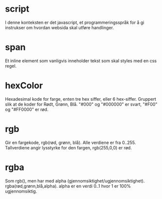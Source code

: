 # script
I denne konteksten er det javascript, et programmeringsspråk for å 
gi instrukser om hvordan websida skal utføre handlinger.

# span
Et inline element som vanligvis inneholder tekst som skal styles med en 
css regel.

# hexColor
Hexadesimal kode for farge, enten tre hex siffer, eller 6 hex-siffer.
Gruppert slik at de koder for Rødt, Grønn, Blå.
 "#000" og "#000000" er svart, "#F00" og "#FF0000" er rød.
 
# rgb
Gir en fargekode, rgb(rød, grønn, blå). Alle verdiene er fra 0..255.
Tallverdiene angir lysstyrke for den fargen, rgb(255,0,0) er rød.
 
# rgba
Som rgb(), men har med alpha (gjennomsiktighet/ugjennomsiktighet).
rgba(rød,grønn,blå,alpha). alpha er en verdi 0..1 hvor 1 er 100% ugjennomsiktig.
